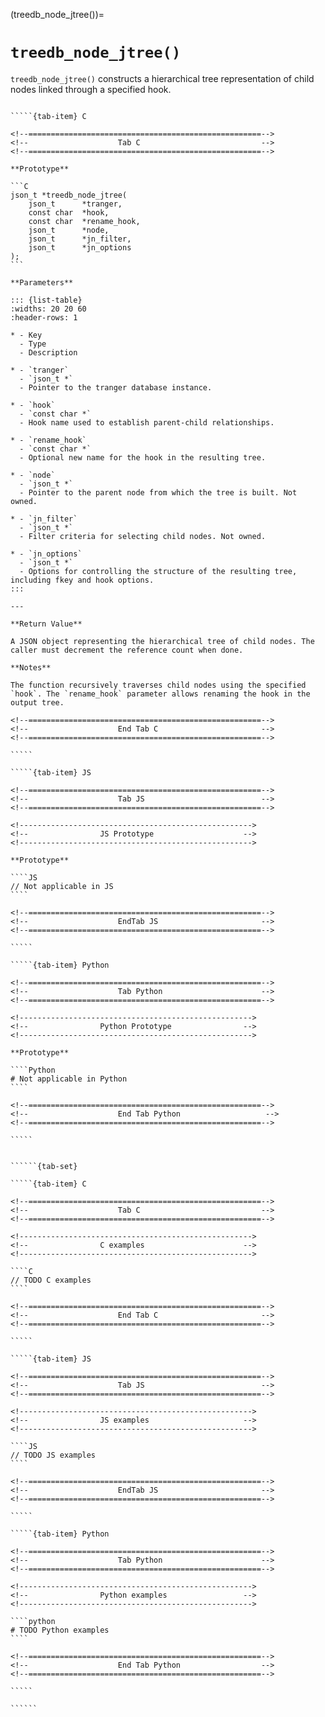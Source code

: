<!-- ============================================================== -->
(treedb_node_jtree())=
# `treedb_node_jtree()`
<!-- ============================================================== -->

`treedb_node_jtree()` constructs a hierarchical tree representation of child nodes linked through a specified hook.

<!------------------------------------------------------------>
<!--                    Prototypes                          -->
<!------------------------------------------------------------>

``````{tab-set}

`````{tab-item} C

<!--====================================================-->
<!--                    Tab C                           -->
<!--====================================================-->

**Prototype**

```C
json_t *treedb_node_jtree(
    json_t      *tranger,
    const char  *hook,
    const char  *rename_hook,
    json_t      *node,
    json_t      *jn_filter,
    json_t      *jn_options
);
```

**Parameters**

::: {list-table}
:widths: 20 20 60
:header-rows: 1

* - Key
  - Type
  - Description

* - `tranger`
  - `json_t *`
  - Pointer to the tranger database instance.

* - `hook`
  - `const char *`
  - Hook name used to establish parent-child relationships.

* - `rename_hook`
  - `const char *`
  - Optional new name for the hook in the resulting tree.

* - `node`
  - `json_t *`
  - Pointer to the parent node from which the tree is built. Not owned.

* - `jn_filter`
  - `json_t *`
  - Filter criteria for selecting child nodes. Not owned.

* - `jn_options`
  - `json_t *`
  - Options for controlling the structure of the resulting tree, including fkey and hook options.
:::

---

**Return Value**

A JSON object representing the hierarchical tree of child nodes. The caller must decrement the reference count when done.

**Notes**

The function recursively traverses child nodes using the specified `hook`. The `rename_hook` parameter allows renaming the hook in the output tree.

<!--====================================================-->
<!--                    End Tab C                       -->
<!--====================================================-->

`````

`````{tab-item} JS

<!--====================================================-->
<!--                    Tab JS                          -->
<!--====================================================-->

<!---------------------------------------------------->
<!--                JS Prototype                    -->
<!---------------------------------------------------->

**Prototype**

````JS
// Not applicable in JS
````

<!--====================================================-->
<!--                    EndTab JS                       -->
<!--====================================================-->

`````

`````{tab-item} Python

<!--====================================================-->
<!--                    Tab Python                      -->
<!--====================================================-->

<!---------------------------------------------------->
<!--                Python Prototype                -->
<!---------------------------------------------------->

**Prototype**

````Python
# Not applicable in Python
````

<!--====================================================-->
<!--                    End Tab Python                   -->
<!--====================================================-->

`````

``````

<!------------------------------------------------------------>
<!--                    Examples                            -->
<!------------------------------------------------------------>

```````{dropdown} Examples

``````{tab-set}

`````{tab-item} C

<!--====================================================-->
<!--                    Tab C                           -->
<!--====================================================-->

<!---------------------------------------------------->
<!--                C examples                      -->
<!---------------------------------------------------->

````C
// TODO C examples
````

<!--====================================================-->
<!--                    End Tab C                       -->
<!--====================================================-->

`````

`````{tab-item} JS

<!--====================================================-->
<!--                    Tab JS                          -->
<!--====================================================-->

<!---------------------------------------------------->
<!--                JS examples                     -->
<!---------------------------------------------------->

````JS
// TODO JS examples
````

<!--====================================================-->
<!--                    EndTab JS                       -->
<!--====================================================-->

`````

`````{tab-item} Python

<!--====================================================-->
<!--                    Tab Python                      -->
<!--====================================================-->

<!---------------------------------------------------->
<!--                Python examples                 -->
<!---------------------------------------------------->

````python
# TODO Python examples
````

<!--====================================================-->
<!--                    End Tab Python                  -->
<!--====================================================-->

`````

``````

```````
